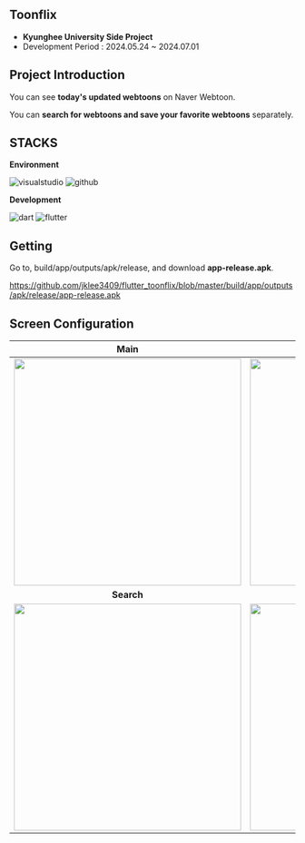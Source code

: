## Toonflix

- **Kyunghee University Side Project**
- Development Period : 2024.05.24 ~ 2024.07.01

## Project Introduction

You can see **today's updated webtoons** on Naver Webtoon. 

You can **search for webtoons and save your favorite webtoons** separately.

## STACKS 

**Environment**

![visualstudio](https://img.shields.io/badge/Visual_Studio-5C2D91?style=for-the-badge&logo=visual%20studio&logoColor=white)
![github](https://img.shields.io/badge/GitHub-100000?style=for-the-badge&logo=github&logoColor=white)

**Development**

![dart](https://img.shields.io/badge/Dart-0175C2?style=for-the-badge&logo=dart&logoColor=white)
![flutter](https://img.shields.io/badge/Flutter-02569B?style=for-the-badge&logo=flutter&logoColor=white)

## Getting

Go to, build/app/outputs/apk/release, and download **app-release.apk**.

https://github.com/jklee3409/flutter_toonflix/blob/master/build/app/outputs/apk/release/app-release.apk


## Screen Configuration

|Main|Detail|
|:-:|:-:|
|<img src="https://github.com/user-attachments/assets/2c2289d3-4fed-4313-bd42-a59870e5893b" widht="400" height="400">|<img src="https://github.com/user-attachments/assets/5b7fb2f6-2fe4-457f-9dbe-158c339db308" widht="400" height="400">|
|**Search**|**Favorite**|
|<img src="https://github.com/user-attachments/assets/94d51a97-c068-4abe-a805-36e071e0aac2" widht="400" height="400">|<img src="https://github.com/user-attachments/assets/e47774e3-e59b-4f56-8c84-39c336144c44" widht="400" height="400">|












